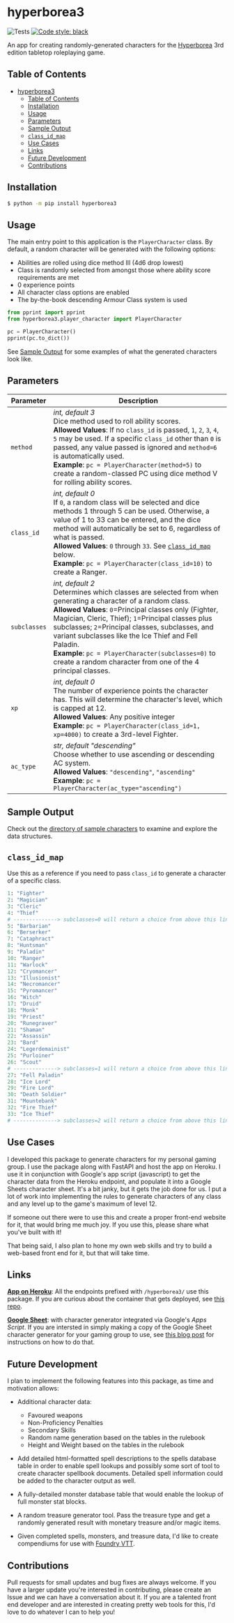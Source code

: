 # hyperborea3

![Tests](https://github.com/jderam/hyperborea-tools/actions/workflows/tests.yml/badge.svg)
[![Code style: black](https://img.shields.io/badge/code%20style-black-000000.svg)](https://github.com/psf/black)

An app for creating randomly-generated characters for the [Hyperborea](https://www.hyperborea.tv/) 3rd edition tabletop roleplaying game.

## Table of Contents
- [hyperborea3](#hyperborea3)
  - [Table of Contents](#table-of-contents)
  - [Installation](#installation)
  - [Usage](#usage)
  - [Parameters](#parameters)
  - [Sample Output](#sample-output)
  - [`class_id_map`](#class_id_map)
  - [Use Cases](#use-cases)
  - [Links](#links)
  - [Future Development](#future-development)
  - [Contributions](#contributions)



## Installation

``` bash
$ python -m pip install hyperborea3
```



## Usage

The main entry point to this application is the `PlayerCharacter` class. By default, a random character will be generated with the following options:

* Abilities are rolled using dice method III (4d6 drop lowest)
* Class is randomly selected from amongst those where ability score requirements are met
* 0 experience points
* All character class options are enabled
* The by-the-book descending Armour Class system is used

``` python
from pprint import pprint
from hyperborea3.player_character import PlayerCharacter

pc = PlayerCharacter()
pprint(pc.to_dict())
```
See [Sample Output](#sample-output) for some examples of what the generated characters look like.

## Parameters

Parameter | Description
----------|------------
`method` | _int, default 3_<br>Dice method used to roll ability scores. <br>**Allowed Values**: If no `class_id` is passed, `1`, `2`, `3`, `4`, `5` may be used. If a specific `class_id` other than `0` is passed, any value passed is ignored and `method=6` is automatically used.<br>**Example**: `pc = PlayerCharacter(method=5)` to create a random-classed PC using dice method V for rolling ability scores.
`class_id` | _int, default 0_<br>If `0`, a random class will be selected and dice methods 1 through 5 can be used. Otherwise, a value of 1 to 33 can be entered, and the dice method will automatically be set to 6, regardless of what is passed.<br>**Allowed Values**: `0` through `33`. See [`class_id_map`](#classidmap) below.<br>**Example**: `pc = PlayerCharacter(class_id=10)` to create a Ranger.
`subclasses` | _int, default 2_<br>Determines which classes are selected from when generating a character of a random class.<br>**Allowed Values**: `0`=Principal classes only (Fighter, Magician, Cleric, Thief); `1`=Principal classes plus subclasses; `2`=Principal classes, subclasses, and variant subclasses like the Ice Thief and Fell Paladin.<br>**Example**: `pc = PlayerCharacter(subclasses=0)` to create a random character from one of the 4 principal classes.
`xp` | _int, default 0_<br>The number of experience points the character has. This will determine the character's level, which is capped at 12.<br>**Allowed Values**: Any positive integer<br>**Example**: `pc = PlayerCharacter(class_id=1, xp=4000)` to create a 3rd-level Fighter.
`ac_type` | _str, default "descending"_<br>Choose whether to use ascending or descending AC system.<br>**Allowed Values**: `"descending"`, `"ascending"`<br>**Example**: `pc = PlayerCharacter(ac_type="ascending")`


## Sample Output

Check out the [directory of sample characters](https://github.com/jderam/hyperborea-tools/tree/main/hyperborea3/sample_data/PlayerCharacter) to examine and explore the data structures.



## `class_id_map`
Use this as a reference if you need to pass `class_id` to generate a character of a specific class.

``` python
1: "Fighter"
2: "Magician"
3: "Cleric"
4: "Thief"
# --------------> subclasses=0 will return a choice from above this line
5: "Barbarian"
6: "Berserker"
7: "Cataphract"
8: "Huntsman"
9: "Paladin"
10: "Ranger"
11: "Warlock"
12: "Cryomancer"
13: "Illusionist"
14: "Necromancer"
15: "Pyromancer"
16: "Witch"
17: "Druid"
18: "Monk"
19: "Priest"
20: "Runegraver"
21: "Shaman"
22: "Assassin"
23: "Bard"
24: "Legerdemainist"
25: "Purloiner"
26: "Scout"
# --------------> subclasses=1 will return a choice from above this line
27: "Fell Paladin"
28: "Ice Lord"
29: "Fire Lord"
30: "Death Soldier"
31: "Mountebank"
32: "Fire Thief"
33: "Ice Thief"
# --------------> subclasses=2 will return a choice from above this line
```



## Use Cases

I developed this package to generate characters for my personal gaming group. I use the package along with FastAPI and host the app on Heroku. I use it in conjunction with Google's app script (javascript) to get the character data from the Heroku endpoint, and populate it into a Google Sheets character sheet. It's a bit janky, but it gets the job done for us. I put a lot of work into implementing the rules to generate characters of any class and any level up to the game's maximum of level 12.

If someone out there were to use this and create a proper front-end website for it, that would bring me much joy. If you use this, please share what you've built with it!

That being said, I also plan to hone my own web skills and try to build a web-based front end for it, but that will take time.



## Links

[**App on Heroku**](http://rpg-tools-app.herokuapp.com/docs):  All the endpoints prefixed with `/hyperborea3/` use this package. If you are curious about the container that gets deployed, see [this repo](https://github.com/jderam/rpg-tools-containers).

[**Google Sheet**](https://docs.google.com/spreadsheets/d/1Ll5aQwxn-bHl_GIYN9iQWbO3TitqnWJLHMm6BHP3EoM/edit?usp=sharing): with character generator integrated via Google's _Apps Script_. If you are intersted in simply making a copy of the Google Sheet character generator for your gaming group to use, see [this blog post](https://peoplethemwithmonsters.blogspot.com/2022/02/google-sheets-character-generator-for.html) for instructions on how to do that.



## Future Development

I plan to implement the following features into this package, as time and motivation allows:

* Additional character data:
  * Favoured weapons
  * Non-Proficiency Penalties
  * Secondary Skills
  * Random name generation based on the tables in the rulebook
  * Height and Weight based on the tables in the rulebook
  
* Add detailed html-formatted spell descriptions to the spells database table in order to enable spell lookups and possibly some sort of tool to create character spellbook documents. Detailed spell information could be added to the character output as well.

* A fully-detailed monster database table that would enable the lookup of full monster stat blocks.

* A random treasure generator tool. Pass the treasure type and get a randomly generated result with monetary treasure and/or magic items.

* Given completed spells, monsters, and treasure data, I'd like to create compendiums for use with [Foundry VTT](https://foundryvtt.com/).

  

## Contributions

Pull requests for small updates and bug fixes are always welcome. If you have a larger update you're interested in contributing, please create an Issue and we can have a conversation about it. If you are a talented front end developer and are interested in creating pretty web tools for this, I'd love to do whatever I can to help you!

